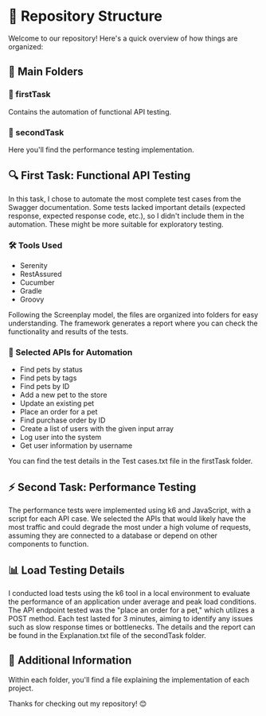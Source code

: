 # 📂 Repository Structure
Welcome to our repository! Here's a quick overview of how things are organized:

## 🚀 Main Folders
### 📁 firstTask
Contains the automation of functional API testing.

### 📁 secondTask
Here you'll find the performance testing implementation.

## 🔍 First Task: Functional API Testing
In this task, I chose to automate the most complete test cases from the Swagger documentation. Some tests lacked important details (expected response, expected response code, etc.), so I didn't include them in the automation. These might be more suitable for exploratory testing.

### 🛠️ Tools Used
* Serenity
* RestAssured
* Cucumber
* Gradle
* Groovy
  
Following the Screenplay model, the files are organized into folders for easy understanding. The framework generates a report where you can check the functionality and results of the tests.

### 🐾 Selected APIs for Automation
* Find pets by status
* Find pets by tags
* Find pets by ID
* Add a new pet to the store
* Update an existing pet
* Place an order for a pet
* Find purchase order by ID
* Create a list of users with the given input array
* Log user into the system
* Get user information by username

You can find the test details in the Test cases.txt file in the firstTask folder.

## ⚡ Second Task: Performance Testing
The performance tests were implemented using k6 and JavaScript, with a script for each API case. We selected the APIs that would likely have the most traffic and could degrade the most under a high volume of requests, assuming they are connected to a database or depend on other components to function.

## 📊 Load Testing Details
I conducted load tests using the k6 tool in a local environment to evaluate the performance of an application under average and peak load conditions. The API endpoint tested was the "place an order for a pet," which utilizes a POST method. Each test lasted for 3 minutes, aiming to identify any issues such as slow response times or bottlenecks. The details and the report can be found in the Explanation.txt file of the secondTask folder.

## 📄 Additional Information
Within each folder, you'll find a file explaining the implementation of each project.

Thanks for checking out my repository! 😊
